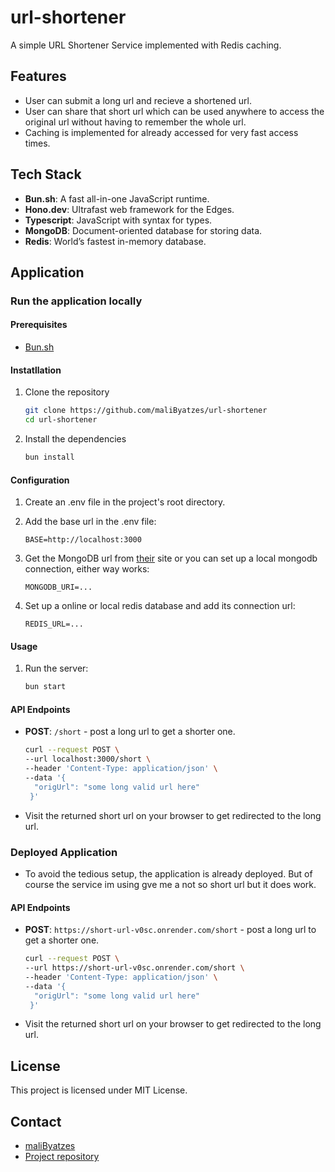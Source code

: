 # url-shortener

A simple URL Shortener Service implemented with Redis caching.

## Features

- User can submit a long url and recieve a shortened url.
- User can share that short url which can be used anywhere to access
the original url without having to remember the whole url.
- Caching is implemented for already accessed for very fast access times.

## Tech Stack

- **Bun.sh**: A fast all-in-one JavaScript runtime.
- **Hono.dev**: Ultrafast web framework for the Edges.
- **Typescript**: JavaScript with syntax for types.
- **MongoDB**: Document-oriented database for storing data.
- **Redis**: World’s fastest in-memory database.

## Application

### Run the application locally

#### Prerequisites

- [Bun.sh](https://bun.sh)

#### Instatllation

1. Clone the repository
   ```sh
   git clone https://github.com/maliByatzes/url-shortener
   cd url-shortener
   ```

2. Install the dependencies
   ```sh
   bun install
   ```

#### Configuration

1. Create an .env file in the project's root directory.

2. Add the base url in the .env file:
   ```env
   BASE=http://localhost:3000
   ```

3. Get the MongoDB url from [their](https://cloud.mongodb.com/) site or you
   can set up a local mongodb connection, either way works:
   ```env
   MONGODB_URI=...
   ```

4. Set up a online or local redis database and add its connection url:
   ```env
   REDIS_URL=...
   ```

#### Usage

1. Run the server:
   ```sh
   bun start
   ```

#### API Endpoints

- **POST**: `/short` - post a long url to get a shorter one.
  ```sh
  curl --request POST \
  --url localhost:3000/short \
  --header 'Content-Type: application/json' \
  --data '{
	"origUrl": "some long valid url here"
   }'
  ```

- Visit the returned short url on your browser to get redirected to the long url.

### Deployed Application

- To avoid the tedious setup, the application is already deployed. But of course
the service im using gve me a not so short url but it does work.

#### API Endpoints

- **POST**: `https://short-url-v0sc.onrender.com/short` - post a long url to get a shorter one.
  ```sh
  curl --request POST \
  --url https://short-url-v0sc.onrender.com/short \
  --header 'Content-Type: application/json' \
  --data '{
	"origUrl": "some long valid url here"
   }'
  ```

- Visit the returned short url on your browser to get redirected to the long url.

## License

This project is licensed under MIT License.

## Contact

- [maliByatzes](mailto:malib2027@gmail.com)
- [Project repository](https://github.com/maliByatzes/url-shortener)
